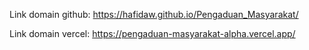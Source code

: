Link domain github:
https://hafidaw.github.io/Pengaduan_Masyarakat/

Link domain vercel:
https://pengaduan-masyarakat-alpha.vercel.app/
